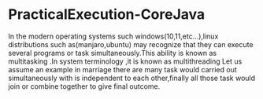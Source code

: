 # PracticalExecution-CoreJava
In the modern operating systems such windows(10,11,etc...),linux distributions such as(manjaro,ubuntu) may recognize that they can execute several programs or task simultaneously.This ability is known as multitasking .In system terminology ,it is known as multithreading Let us assume an example in marriage there are many task would carried out simultaneously with is independent to each other,finally all those task would join or combine together to give final outcome.
